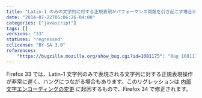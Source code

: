 ```yaml
---
title: "Latin-1 のみの文字列に対する正規表現がパフォーマンス問題を引き起こす場合があります "
date: "2014-07-22T05:06:26-04:00"
categories: ["javascript"]
tags: []
versions: "33"
statuses: "regressed"
cclicense: "BY-SA 3.0"
references:
    "https://bugzilla.mozilla.org/show_bug.cgi?id=1081175": "Bug 1081175 – (latin1strings) Degraded regular expression performance (infinite loop?)"
---
```

Firefox 33 では、Latin-1 文字列のみで表現される文字列に対する正規表現操作が非常に遅く、ハングにつながる場合もあります。このリグレッションは [内部文字エンコーディングの変更](https://blog.mozilla.org/javascript/2014/07/21/slimmer-and-faster-javascript-strings-in-firefox/) に起因するもので、Firefox 34 で修正されます。

